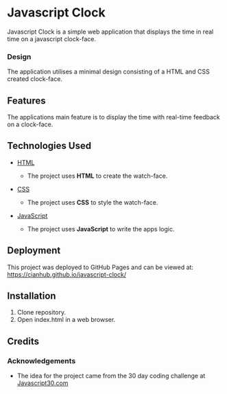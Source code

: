 # Javascript Clock 

Javascript Clock is a simple web application that displays the time in real time on a javascript clock-face.

### Design

The application utilises a minimal design consisting of a HTML and CSS created clock-face. 

## Features

The applications main feature is to display the time with real-time feedback on a clock-face.

## Technologies Used

- [HTML](https://www.w3.org/)
    - The project uses **HTML** to create the watch-face.

- [CSS](https://www.w3.org/)
    - The project uses **CSS** to style the watch-face.

- [JavaScript](https://developer.mozilla.org/bm/docs/Web/JavaScript)
    - The project uses **JavaScript** to write the apps logic.

## Deployment

This project was deployed to GitHub Pages and can be viewed at: <https://cianhub.github.io/javascript-clock/>

## Installation

1. Clone repository.
2. Open index.html in a web browser.

## Credits

### Acknowledgements

- The idea for the project came from the 30 day coding challenge at [Javascript30.com](https://javascript30.com/)
